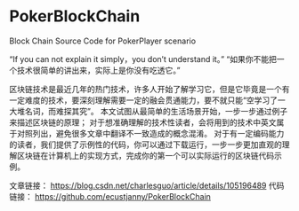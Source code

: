 # PokerBlockChain
Block Chain Source Code for PokerPlayer scenario


“If you can not explain it simply，you don’t understand it。”
“如果你不能把一个技术很简单的讲出来，实际上是你没有吃透它。”

区块链技术是最近几年的热门技术，许多人开始了解学习它，但是它毕竟是一个有一定难度的技术，要深刻理解需要一定的融会贯通能力，要不就只能“空学习了一大堆名词，而难探其究”。
本文试图从最简单的生活场景开始，一步一步通过例子来描述区块链的原理；
对于想准确理解的技术性读者，会将用到的技术中英文属于对照列出，避免很多文章中翻译不一致造成的概念混淆。
对于有一定编码能力的读者，我们提供了示例性的代码，你可以通过下载运行，一步一步更加直观的理解区块链在计算机上的实现方式，完成你的第一个可以实际运行的区块链代码示例。

文章链接： https://blog.csdn.net/charlesguo/article/details/105196489
代码链接： https://github.com/ecustjanny/PokerBlockChain
